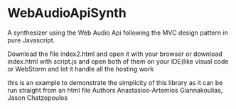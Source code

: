 # WebAudioApiSynth
A synthesizer using the Web Audio Api following the MVC design pattern in pure Javascript.


  Download the file index2.html  and open it with your browser
  or download index.html with script.js and open both of them on your IDE(like visual code or WebStorm and let it handle all the hosting work
  
  this is an example to demonstrate the simplicity of this library as it can be run straight from an html file
Authors  Anastasios-Artemios Giannakoulias, Jason Chatzopoulos

